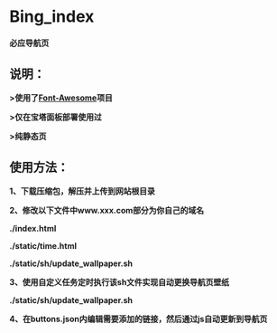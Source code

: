 # Bing_index
**必应导航页**

## 说明：

**>使用了[Font-Awesome](https://github.com/FortAwesome/Font-Awesome)项目**

**>仅在宝塔面板部署使用过**

**>纯静态页**


## 使用方法：

**1、下载压缩包，解压并上传到网站根目录**

**2、修改以下文件中www.xxx.com部分为你自己的域名**

**./index.html**

**./static/time.html**

**./static/sh/update_wallpaper.sh**

**3、使用自定义任务定时执行该sh文件实现自动更换导航页壁纸**

**./static/sh/update_wallpaper.sh**

**4、在buttons.json内编辑需要添加的链接，然后通过js自动更新到导航页**

